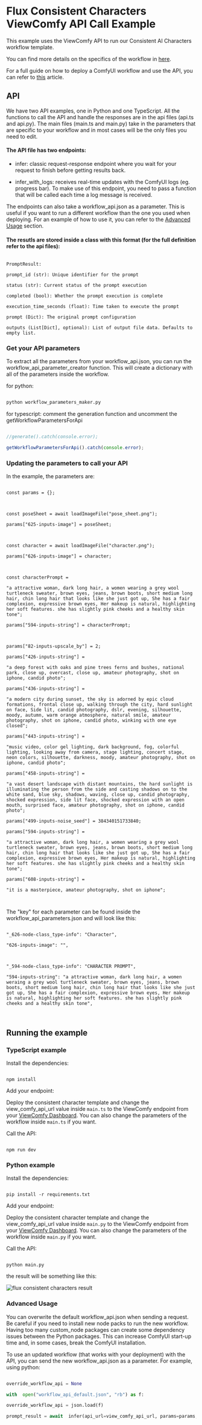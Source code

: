 
# Flux Consistent Characters ViewComfy API Call Example

This example uses the ViewComfy API to run our Consistent AI Characters workflow template.

You can find more details on the specifics of the workflow in [here](https://www.viewcomfy.com/blog/consistent-ai-characters-with-flux-and-comfyui  "Consistent AI Characters using Flux in ComfyUI").

  

For a full guide on how to deploy a ComfyUI workflow and use the API, you can refer to [this](https://medium.com/@guillaume.bieler/integrate-comfyui-workflows-into-your-apps-a-guide-to-the-viewcomfy-api-981319b16c66) article.

## API

We have two API examples, one in Python and one TypeScript. All the functions to call the API and handle the responses are in the api files (api.ts and api.py). The main files (main.ts and main.py) take in the parameters that are specific to your workflow and in most cases will be the only files you need to edit.

  

#### The API file has two endpoints:

- infer: classic request-response endpoint where you wait for your request to finish before getting results back. 

- infer_with_logs: receives real-time updates with the ComfyUI logs (eg. progress bar). To make use of this endpoint, you need to pass a function that will be called each time a log message is received.

The endpoints can also take a workflow_api.json as a parameter. This is useful if you want to run a different workflow than the one you used when deploying. For an example of how to use it, you can refer to the [Advanced Usage](#advanced-usage) section.

  
#### The resutls are stored inside a class with this format (for the full definition refer to the api files):

```

PromptResult:

prompt_id (str): Unique identifier for the prompt

status (str): Current status of the prompt execution

completed (bool): Whether the prompt execution is complete

execution_time_seconds (float): Time taken to execute the prompt

prompt (Dict): The original prompt configuration

outputs (List[Dict], optional): List of output file data. Defaults to empty list.

```

### Get your API parameters

To extract all the parameters from your workflow_api.json, you can run the workflow_api_parameter_creator function. This will create a dictionary with all of the parameters inside the workflow.

for python:

  

```python

python workflow_parameters_maker.py

```
for typescript: comment the generation function and uncomment the getWorkflowParametersForApi

  

```typescript

//generate().catch(console.error);

getWorkflowParametersForApi().catch(console.error);

```

  

### Updating the parameters to call your API

In the example, the parameters are:
  

```

const params = {};

  

const poseSheet = await loadImageFile("pose_sheet.png");

params["625-inputs-image"] = poseSheet;

  

const character = await loadImageFile("character.png");

params["626-inputs-image"] = character;

  

const characterPrompt =

"a attractive woman, dark long hair, a women wearing a grey wool turtleneck sweater, brown eyes, jeans, brown boots, short medium long hair, chin long hair that looks like she just got up, She has a fair complexion, expressive brown eyes, Her makeup is natural, highlighting her soft features. she has slightly pink cheeks and a healthy skin tone";

params["594-inputs-string"] = characterPrompt;

  

params["82-inputs-upscale_by"] = 2;

params["426-inputs-string"] =

"a deep forest with oaks and pine trees ferns and bushes, national park, close up, overcast, close up, amateur photography, shot on iphone, candid photo";

params["436-inputs-string"] =

"a modern city during sunset, the sky is adorned by epic cloud formations, frontal close up, walking through the city, hard sunlight on face, Side lit, candid photography, dslr, evening, silhouette, moody, autumn, warm orange atmosphere, natural smile, amateur photography, shot on iphone, candid photo, winking with one eye closed";

params["443-inputs-string"] =

"music video, color gel lighting, dark background, fog, colorful lighting, looking away from camera, stage lighting, concert stage, neon colors, silhouette, darkness, moody, amateur photography, shot on iphone, candid photo";

params["458-inputs-string"] =

"a vast desert landscape with distant mountains, the hard sunlight is illuminating the person from the side and casting shadows on to the white sand, blue sky, shadows, waving, close up, candid photography, shocked expression, side lit face, shocked expression with an open mouth, surprised face, amateur photography, shot on iphone, candid photo";

params["499-inputs-noise_seed"] = 384340151733840;

params["594-inputs-string"] =

"a attractive woman, dark long hair, a women wearing a grey wool turtleneck sweater, brown eyes, jeans, brown boots, short medium long hair, chin long hair that looks like she just got up, She has a fair complexion, expressive brown eyes, Her makeup is natural, highlighting her soft features. she has slightly pink cheeks and a healthy skin tone";

params["608-inputs-string"] =

"it is a masterpiece, amateur photography, shot on iphone";

  

```

  

The "key" for each parameter can be found inside the workflow_api_parameters.json and will look like this:

  

```

"_626-node-class_type-info": "Character",

"626-inputs-image": "",

  

"_594-node-class_type-info": "CHARACTER PROMPT",

"594-inputs-string": "a attractive woman, dark long hair, a women weraing a grey wool turtleneck sweater, brown eyes, jeans, brown boots, short medium long hair, chin long hair that looks like she just got up, She has a fair complexion, expressive brown eyes, Her makeup is natural, highlighting her soft features. she has slightly pink cheeks and a healthy skin tone",

  

```

  

## Running the example

  

### TypeScript example

  

Install the dependencies:

  

```

npm install

```

  

Add your endpoint:

  

Deploy the consistent character template and change the view_comfy_api_url value inside `main.ts` to the ViewComfy endpoint from your [ViewComfy Dashboard](https://app.viewcomfy.com). You can also change the parameters of the workflow inside `main.ts` if you want.

  

Call the API:

  

```

npm run dev

```

  

### Python example

  

Install the dependencies:

  

```

pip install -r requirements.txt

```

  

Add your endpoint:

  

Deploy the consistent character template and change the view_comfy_api_url value inside `main.py` to the ViewComfy endpoint from your [ViewComfy Dashboard](https://app.viewcomfy.com). You can also change the parameters of the workflow inside `main.py` if you want.

  

Call the API:

  

```

python main.py

```

  

the result will be something like this:

  

![flux consistent characters result](https://raw.githubusercontent.com/ViewComfy/cloud-public/main/workflows/flux-consistent-characters/flux_consistent_characters_result.png  "flux consistent characters result")

  

<a  id="advanced-usage"></a>

  

### Advanced Usage

  

You can overwrite the default workflow_api.json when sending a request. Be careful if you need to install new node packs to run the new workflow. Having too many custom_node packages can create some dependency issues between the Python packages. This can increase ComfyUI start-up time and, in some cases, break the ComfyUI installation.

To use an updated workflow (that works with your deployment) with the API, you can send the new workflow_api.json as a parameter. For example, using python:

```python

override_workflow_api = None

with  open("workflow_api_default.json", "rb") as f:

override_workflow_api = json.load(f)

prompt_result = await  infer(api_url=view_comfy_api_url, params=params, override_workflow_api=override_workflow_api)

```